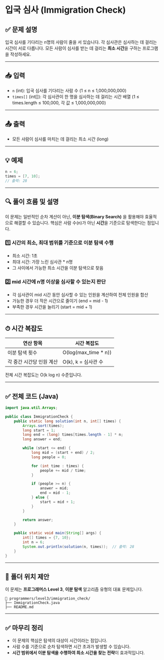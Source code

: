 # 입국 심사 (Immigration Check)

## ✅ 문제 설명

입국 심사를 기다리는 n명의 사람이 줄을 서 있습니다.
각 심사관은 심사하는 데 걸리는 시간이 서로 다릅니다.
모든 사람이 심사를 받는 데 걸리는 **최소 시간**을 구하는 프로그램을 작성하세요.

---

## 📥 입력

- `n` (int): 입국 심사를 기다리는 사람 수 (1 ≤ n ≤ 1,000,000,000)
- `times[]` (int[]): 각 심사관이 한 명을 심사하는 데 걸리는 시간 배열 (1 ≤ times.length ≤ 100,000, 각 값 ≤ 1,000,000,000)

---

## 📤 출력

- 모든 사람이 심사를 마치는 데 걸리는 최소 시간 (long)

---

## 💡 예제

```java
n = 6;
times = [7, 10];
// 출력: 28
```

---

## 🔍 풀이 흐름 및 설명

이 문제는 일반적인 순차 계산이 아닌, **이분 탐색(Binary Search)** 을 활용해야 효율적으로 해결할 수 있습니다.
핵심은 사람 수(n)가 아닌 **시간**을 기준으로 탐색한다는 점입니다.

### 1️⃣ 시간의 최소, 최대 범위를 기준으로 이분 탐색 수행

- 최소 시간: 1초
- 최대 시간: 가장 느린 심사관 * n명
- 그 사이에서 가능한 최소 시간을 이분 탐색으로 찾음

### 2️⃣ mid 시간에 n명 이상을 심사할 수 있는지 판단

- 각 심사관이 mid 시간 동안 심사할 수 있는 인원을 계산하여 전체 인원을 합산
- 가능한 경우 더 작은 시간으로 줄이기 (end = mid - 1)
- 부족한 경우 시간을 늘리기 (start = mid + 1)

---

## ⏱ 시간 복잡도

| 연산 항목 | 시간 복잡도 |
|-----------|---------------|
| 이분 탐색 횟수 | O(log(max_time * n)) |
| 각 중간 시간당 인원 계산 | O(k), k = 심사관 수 |

전체 시간 복잡도는 O(k log n) 수준입니다.

---

## ✅ 전체 코드 (Java)

```java
import java.util.Arrays;

public class ImmigrationCheck {
    public static long solution(int n, int[] times) {
        Arrays.sort(times);
        long start = 1;
        long end = (long) times[times.length - 1] * n;
        long answer = end;

        while (start <= end) {
            long mid = (start + end) / 2;
            long people = 0;

            for (int time : times) {
                people += mid / time;
            }

            if (people >= n) {
                answer = mid;
                end = mid - 1;
            } else {
                start = mid + 1;
            }
        }

        return answer;
    }

    public static void main(String[] args) {
        int[] times = {7, 10};
        int n = 6;
        System.out.println(solution(n, times));  // 출력: 28
    }
}
```

---

## 📁 폴더 위치 제안

이 문제는 **프로그래머스 Level 3**, **이분 탐색** 알고리즘 유형의 대표 문제입니다.

```
📂 programmers/level3/immigration_check/
├── ImmigrationCheck.java
├── README.md
```

---

## ✅ 마무리 정리

- 이 문제의 핵심은 탐색의 대상이 시간이라는 점입니다.
- 사람 수를 기준으로 순차 탐색하면 시간 초과가 발생할 수 있습니다.
- **시간 범위에서 이분 탐색을 수행하여 최소 시간을 찾는 전략**이 효과적입니다.